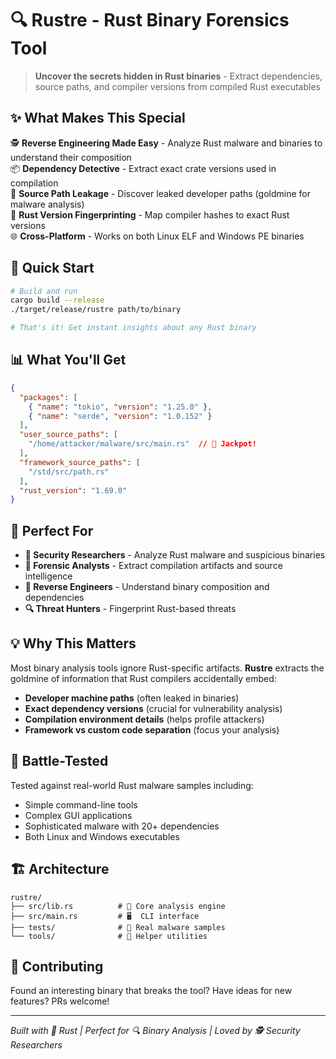 # 🔍 Rustre - Rust Binary Forensics Tool

> **Uncover the secrets hidden in Rust binaries** - Extract dependencies, source paths, and compiler versions from compiled Rust executables

## ✨ What Makes This Special

🕵️ **Reverse Engineering Made Easy** - Analyze Rust malware and binaries to understand their composition  
📦 **Dependency Detective** - Extract exact crate versions used in compilation  
🔗 **Source Path Leakage** - Discover leaked developer paths (goldmine for malware analysis)  
🦀 **Rust Version Fingerprinting** - Map compiler hashes to exact Rust versions  
🌐 **Cross-Platform** - Works on both Linux ELF and Windows PE binaries  

## 🚀 Quick Start

```bash
# Build and run
cargo build --release
./target/release/rustre path/to/binary

# That's it! Get instant insights about any Rust binary
```

## 📊 What You'll Get

```json
{
  "packages": [
    { "name": "tokio", "version": "1.25.0" },
    { "name": "serde", "version": "1.0.152" }
  ],
  "user_source_paths": [
    "/home/attacker/malware/src/main.rs"  // 🎯 Jackpot!
  ],
  "framework_source_paths": [
    "/std/src/path.rs"
  ],
  "rust_version": "1.69.0"
}
```

## 🎯 Perfect For

- **🔐 Security Researchers** - Analyze Rust malware and suspicious binaries
- **📝 Forensic Analysts** - Extract compilation artifacts and source intelligence  
- **🐛 Reverse Engineers** - Understand binary composition and dependencies
- **🔍 Threat Hunters** - Fingerprint Rust-based threats

## 💡 Why This Matters

Most binary analysis tools ignore Rust-specific artifacts. **Rustre** extracts the goldmine of information that Rust compilers accidentally embed:

- **Developer machine paths** (often leaked in binaries)
- **Exact dependency versions** (crucial for vulnerability analysis)
- **Compilation environment details** (helps profile attackers)
- **Framework vs custom code separation** (focus your analysis)

## 🧪 Battle-Tested

Tested against real-world Rust malware samples including:
- Simple command-line tools
- Complex GUI applications  
- Sophisticated malware with 20+ dependencies
- Both Linux and Windows executables

## 🏗️ Architecture

```
rustre/
├── src/lib.rs          # 🧠 Core analysis engine
├── src/main.rs         # 🖥️  CLI interface
├── tests/              # 🧪 Real malware samples
└── tools/              # 🔧 Helper utilities
```

## 🤝 Contributing

Found an interesting binary that breaks the tool? Have ideas for new features? PRs welcome!

---

*Built with 🦀 Rust | Perfect for 🔍 Binary Analysis | Loved by 🕵️ Security Researchers* 